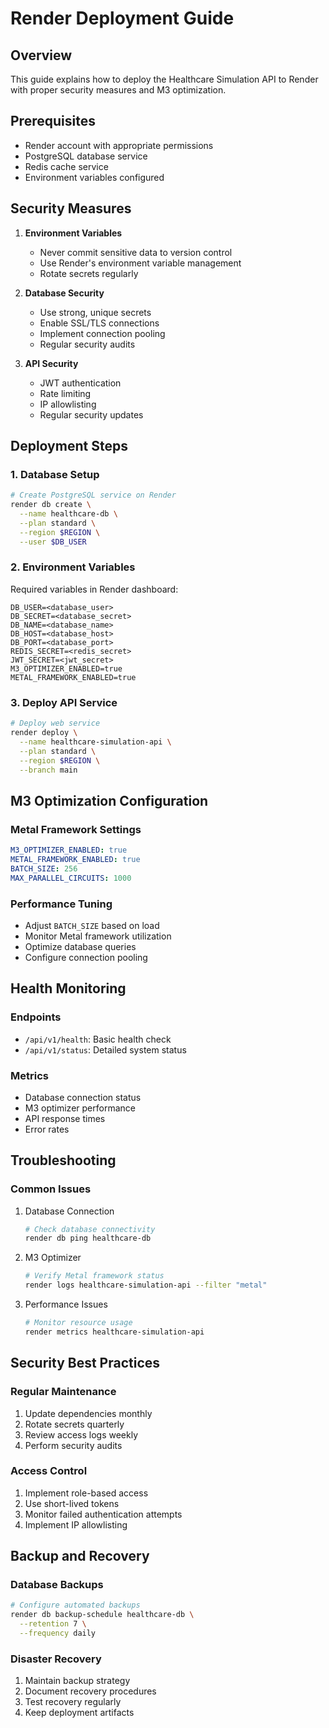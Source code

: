 # Render Deployment Guide

## Overview
This guide explains how to deploy the Healthcare Simulation API to Render with proper security measures and M3 optimization.

## Prerequisites
- Render account with appropriate permissions
- PostgreSQL database service
- Redis cache service
- Environment variables configured

## Security Measures
1. **Environment Variables**
   - Never commit sensitive data to version control
   - Use Render's environment variable management
   - Rotate secrets regularly

2. **Database Security**
   - Use strong, unique secrets
   - Enable SSL/TLS connections
   - Implement connection pooling
   - Regular security audits

3. **API Security**
   - JWT authentication
   - Rate limiting
   - IP allowlisting
   - Regular security updates

## Deployment Steps

### 1. Database Setup
```bash
# Create PostgreSQL service on Render
render db create \
  --name healthcare-db \
  --plan standard \
  --region $REGION \
  --user $DB_USER
```

### 2. Environment Variables
Required variables in Render dashboard:
```
DB_USER=<database_user>
DB_SECRET=<database_secret>
DB_NAME=<database_name>
DB_HOST=<database_host>
DB_PORT=<database_port>
REDIS_SECRET=<redis_secret>
JWT_SECRET=<jwt_secret>
M3_OPTIMIZER_ENABLED=true
METAL_FRAMEWORK_ENABLED=true
```

### 3. Deploy API Service
```bash
# Deploy web service
render deploy \
  --name healthcare-simulation-api \
  --plan standard \
  --region $REGION \
  --branch main
```

## M3 Optimization Configuration

### Metal Framework Settings
```yaml
M3_OPTIMIZER_ENABLED: true
METAL_FRAMEWORK_ENABLED: true
BATCH_SIZE: 256
MAX_PARALLEL_CIRCUITS: 1000
```

### Performance Tuning
- Adjust `BATCH_SIZE` based on load
- Monitor Metal framework utilization
- Optimize database queries
- Configure connection pooling

## Health Monitoring

### Endpoints
- `/api/v1/health`: Basic health check
- `/api/v1/status`: Detailed system status

### Metrics
- Database connection status
- M3 optimizer performance
- API response times
- Error rates

## Troubleshooting

### Common Issues
1. Database Connection
   ```bash
   # Check database connectivity
   render db ping healthcare-db
   ```

2. M3 Optimizer
   ```bash
   # Verify Metal framework status
   render logs healthcare-simulation-api --filter "metal"
   ```

3. Performance Issues
   ```bash
   # Monitor resource usage
   render metrics healthcare-simulation-api
   ```

## Security Best Practices

### Regular Maintenance
1. Update dependencies monthly
2. Rotate secrets quarterly
3. Review access logs weekly
4. Perform security audits

### Access Control
1. Implement role-based access
2. Use short-lived tokens
3. Monitor failed authentication attempts
4. Implement IP allowlisting

## Backup and Recovery

### Database Backups
```bash
# Configure automated backups
render db backup-schedule healthcare-db \
  --retention 7 \
  --frequency daily
```

### Disaster Recovery
1. Maintain backup strategy
2. Document recovery procedures
3. Test recovery regularly
4. Keep deployment artifacts
